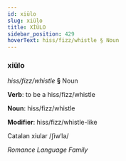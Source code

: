 ```yaml
---
id: xiülo
slug: xiülo
title: XİÜLO
sidebar_position: 429
hoverText: hiss/fizz/whistle § Noun
---
```


### xiülo

*hiss/fizz/whistle* **§** Noun

**Verb**: to be a hiss/fizz/whistle

**Noun**: hiss/fizz/whistle

**Modifier**: hiss/fizz/whistle-like

Catalan xiular /ʃiwˈla/

*Romance Language Family*